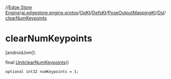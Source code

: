 //[Edge Store Engine](../../../../../../index.md)/[ai.edgestore.engine.protos](../../../../index.md)/[OpKt](../../../index.md)/[DefsKt](../../index.md)/[PoseOutputMappingKt](../index.md)/[Dsl](index.md)/[clearNumKeypoints](clear-num-keypoints.md)

# clearNumKeypoints

[androidJvm]\

final [Unit](https://kotlinlang.org/api/latest/jvm/stdlib/kotlin/-unit/index.html)[clearNumKeypoints](clear-num-keypoints.md)()

<code>optional int32 numKeypoints = 1;</code>
